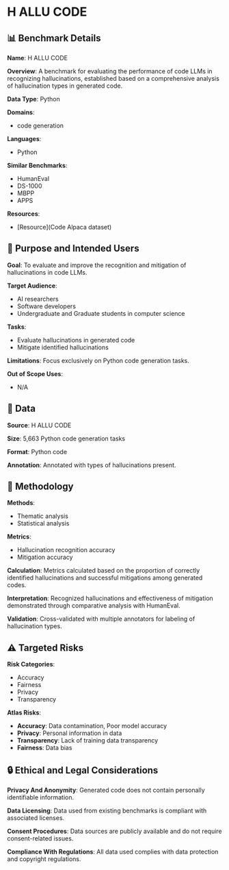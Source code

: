 # H ALLU CODE

## 📊 Benchmark Details

**Name**: H ALLU CODE

**Overview**: A benchmark for evaluating the performance of code LLMs in recognizing hallucinations, established based on a comprehensive analysis of hallucination types in generated code.

**Data Type**: Python

**Domains**:
- code generation

**Languages**:
- Python

**Similar Benchmarks**:
- HumanEval
- DS-1000
- MBPP
- APPS

**Resources**:
- [Resource](Code Alpaca dataset)

## 🎯 Purpose and Intended Users

**Goal**: To evaluate and improve the recognition and mitigation of hallucinations in code LLMs.

**Target Audience**:
- AI researchers
- Software developers
- Undergraduate and Graduate students in computer science

**Tasks**:
- Evaluate hallucinations in generated code
- Mitigate identified hallucinations

**Limitations**: Focus exclusively on Python code generation tasks.

**Out of Scope Uses**:
- N/A

## 💾 Data

**Source**: H ALLU CODE

**Size**: 5,663 Python code generation tasks

**Format**: Python code

**Annotation**: Annotated with types of hallucinations present.

## 🔬 Methodology

**Methods**:
- Thematic analysis
- Statistical analysis

**Metrics**:
- Hallucination recognition accuracy
- Mitigation accuracy

**Calculation**: Metrics calculated based on the proportion of correctly identified hallucinations and successful mitigations among generated codes.

**Interpretation**: Recognized hallucinations and effectiveness of mitigation demonstrated through comparative analysis with HumanEval.

**Validation**: Cross-validated with multiple annotators for labeling of hallucination types.

## ⚠️ Targeted Risks

**Risk Categories**:
- Accuracy
- Fairness
- Privacy
- Transparency

**Atlas Risks**:
- **Accuracy**: Data contamination, Poor model accuracy
- **Privacy**: Personal information in data
- **Transparency**: Lack of training data transparency
- **Fairness**: Data bias

## 🔒 Ethical and Legal Considerations

**Privacy And Anonymity**: Generated code does not contain personally identifiable information.

**Data Licensing**: Data used from existing benchmarks is compliant with associated licenses.

**Consent Procedures**: Data sources are publicly available and do not require consent-related issues.

**Compliance With Regulations**: All data used complies with data protection and copyright regulations.
